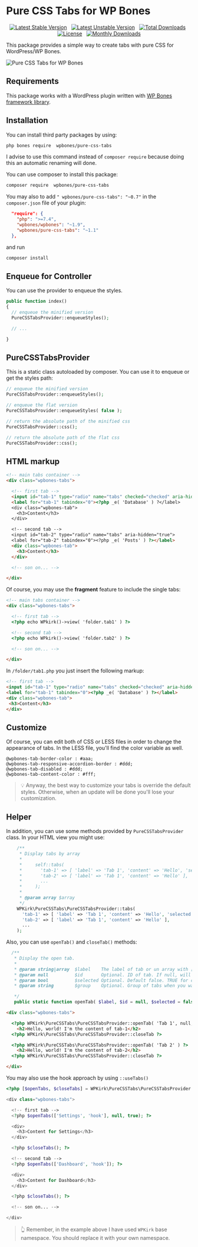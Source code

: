 # Pure CSS Tabs for WP Bones

<div align="center">

[![Latest Stable Version](https://poser.pugx.org/wpbones/pure-css-tabs/v/stable?style=for-the-badge)](https://packagist.org/packages/wpbones/pure-css-tabs) &nbsp;
[![Latest Unstable Version](https://poser.pugx.org/wpbones/pure-css-tabs/v/unstable?style=for-the-badge)](https://packagist.org/packages/wpbones/pure-css-tabs) &nbsp;
[![Total Downloads](https://poser.pugx.org/wpbones/pure-css-tabs/downloads?style=for-the-badge)](https://packagist.org/packages/wpbones/pure-css-tabs) &nbsp;
[![License](https://poser.pugx.org/wpbones/pure-css-tabs/license?style=for-the-badge)](https://packagist.org/packages/wpbones/pure-css-tabs) &nbsp;
[![Monthly Downloads](https://poser.pugx.org/wpbones/pure-css-tabs/d/monthly?style=for-the-badge)](https://packagist.org/packages/wpbones/pure-css-tabs)


</div>

This package provides a simple way to create tabs with pure CSS for WordPress/WP Bones.

![Pure CSS Tabs for WP Bones](https://github.com/user-attachments/assets/e8143a4c-8694-420b-b281-c0fb0d080f5a)

 ## Requirements

This package works with a WordPress plugin written with [WP Bones framework library](https://github.com/wpbones/WPBones).

## Installation

You can install third party packages by using:

```sh copy
php bones require  wpbones/pure-css-tabs
```

I advise to use this command instead of `composer require` because doing this an automatic renaming will done.

You can use composer to install this package:

```sh copy
composer require  wpbones/pure-css-tabs
```

You may also to add `" wpbones/pure-css-tabs": "~0.7"` in the `composer.json` file of your plugin:

```json copy filename="composer.json" {4}
  "require": {
    "php": ">=7.4",
    "wpbones/wpbones": "~1.9",
    "wpbones/pure-css-tabs": "~1.1"
  },
```

and run

```sh copy
composer install
```

## Enqueue for Controller

You can use the provider to enqueue the styles.

```php copy
public function index()
{
  // enqueue the minified version
  PureCSSTabsProvider::enqueueStyles();

  // ...

}
```

## PureCSSTabsProvider

This is a static class autoloaded by composer. You can use it to enqueue or get the styles path:

```php copy
// enqueue the minified version
PureCSSTabsProvider::enqueueStyles();

// enqueue the flat version
PureCSSTabsProvider::enqueueStyles( false );

// return the absolute path of the minified css
PureCSSTabsProvider::css();

// return the absolute path of the flat css
PureCSSTabsProvider::css();
```

## HTML markup

```html copy
<!-- main tabs container -->
<div class="wpbones-tabs">

  <!-- first tab -->
  <input id="tab-1" type="radio" name="tabs" checked="checked" aria-hidden="true">
  <label for="tab-1" tabindex="0"><?php _e( 'Database' ) ?</label>
  <div class="wpbones-tab">
    <h3>Content</h3>
  </div>

  <!-- second tab -->
  <input id="tab-2" type="radio" name="tabs" aria-hidden="true">
  <label for="tab-2" tabindex="0"><?php _e( 'Posts' ) ?></label>
  <div class="wpbones-tab">
    <h3>Content</h3>
  </div>

  <!-- son on... -->

</div>
```

Of course, you may use the **fragment** feature to include the single tabs:

```html copy
<!-- main tabs container -->
<div class="wpbones-tabs">

  <!-- first tab -->
  <?php echo WPkirk()->view( 'folder.tab1' ) ?>

  <!-- second tab -->
  <?php echo WPkirk()->view( 'folder.tab2' ) ?>

  <!-- son on... -->

</div>
```
 In `/folder/tab1.php` you just insert the following markup:

 ```html copy
<!-- first tab -->
<input id="tab-1" type="radio" name="tabs" checked="checked" aria-hidden="true">
<label for="tab-1" tabindex="0"><?php _e( 'Database' ) ?></label>
<div class="wpbones-tab">
  <h3>Content</h3>
</div>
```

## Customize

Of course, you can edit both of CSS or LESS files in order to change the appearance of tabs.
In the LESS file, you'll find the color variable as well.

```less copy
@wpbones-tab-border-color : #aaa;
@wpbones-tab-responsive-accordion-border : #ddd;
@wpbones-tab-disabled : #ddd;
@wpbones-tab-content-color : #fff;
```

> 💡 Anyway, the best way to customize your tabs is override the default styles. Otherwise, when an update will be done you'll lose your customization.

## Helper

In addition, you can use some methods provided by `PureCSSTabsProvider` class.
In your HTML view you might use:

```php copy
    /**
     * Display tabs by array
     *
     *     self::tabs(
     *       'tab-1' => [ 'label' => 'Tab 1', 'content' => 'Hello', 'selected' => true ],
     *       'tab-2' => [ 'label' => 'Tab 1', 'content' => 'Hello' ],
     *       ...
     *     );
     *
     * @param array $array
     */
    WPKirk\PureCSSTabs\PureCSSTabsProvider::tabs(
      'tab-1' => [ 'label' => 'Tab 1', 'content' => 'Hello', 'selected' => true ],
      'tab-2' => [ 'label' => 'Tab 1', 'content' => 'Hello' ],
      ...
    );
```

Also, you can use `openTab()` and `closeTab()` methods:

```php copy
  /**
   * Display the open tab.
   *
   * @param string|array  $label    The label of tab or un array with [label, group]
   * @param null          $id       Optional. ID of tab. If null, will sanitize_title() the label.
   * @param bool          $selected Optional. Default false. TRUE for checked.
   * @param string        $group    Optional. Group of tabs when you want to handle multiple tab in the same view. Default 'tabs'

   */
   public static function openTab( $label, $id = null, $selected = false ) {}
```

```html copy
<div class="wpbones-tabs">

  <?php WPKirk\PureCSSTabs\PureCSSTabsProvider::openTab( 'Tab 1', null, true ) ?>
    <h2>Hello, world! I'm the content of tab-1</h2>
  <?php WPKirk\PureCSSTabs\PureCSSTabsProvider::closeTab ?>

  <?php WPKirk\PureCSSTabs\PureCSSTabsProvider::openTab( 'Tab 2' ) ?>
    <h2>Hello, world! I'm the content of tab-2</h2>
  <?php WPKirk\PureCSSTabs\PureCSSTabsProvider::closeTab ?>

</div>
```

You may also use the hook approach by using `::useTabs()`

```php copy
<?php [$openTabs, $closeTabs] = WPKirk\PureCSSTabs\PureCSSTabsProvider::useTabs() ?>

<div class="wpbones-tabs">

  <!-- first tab -->
  <?php $openTabs(['Settings', 'hook'], null, true); ?>

  <div>
    <h3>Content for Settings</h3>
  </div>

  <?php $closeTabs(); ?>

  <!-- second tab -->
  <?php $openTabs(['Dashboard', 'hook']); ?>

  <div>
    <h3>Content for Dashboard</h3>
  </div>

  <?php $closeTabs(); ?>

  <!-- son on... -->

</div>
```

> 👆 Remember, in the example above I have used `WPKirk` base namespace. You should replace it with your own namespace.
